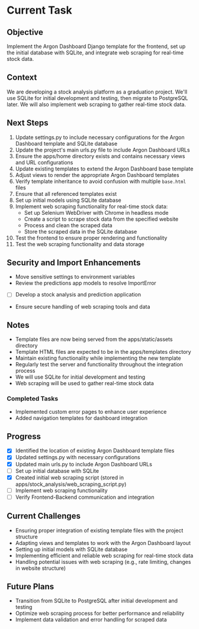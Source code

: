 # Current Task

## Objective
Implement the Argon Dashboard Django template for the frontend, set up the initial database with SQLite, and integrate web scraping for real-time stock data.

## Context
We are developing a stock analysis platform as a graduation project. We'll use SQLite for initial development and testing, then migrate to PostgreSQL later. We will also implement web scraping to gather real-time stock data.

## Next Steps
1. Update settings.py to include necessary configurations for the Argon Dashboard template and SQLite database
2. Update the project's main urls.py file to include Argon Dashboard URLs
3. Ensure the apps/home directory exists and contains necessary views and URL configurations
4. Update existing templates to extend the Argon Dashboard base template
5. Adjust views to render the appropriate Argon Dashboard templates
6. Verify template inheritance to avoid confusion with multiple `base.html` files
7. Ensure that all referenced templates exist
8. Set up initial models using SQLite database
9. Implement web scraping functionality for real-time stock data:
   - Set up Selenium WebDriver with Chrome in headless mode
   - Create a script to scrape stock data from the specified website
   - Process and clean the scraped data
   - Store the scraped data in the SQLite database
10. Test the frontend to ensure proper rendering and functionality
11. Test the web scraping functionality and data storage

## Security and Import Enhancements
- Move sensitive settings to environment variables
- Review the predictions app models to resolve ImportError
- [ ] Develop a stock analysis and prediction application
- Ensure secure handling of web scraping tools and data

## Notes
- Template files are now being served from the apps/static/assets directory
- Template HTML files are expected to be in the apps/templates directory
- Maintain existing functionality while implementing the new template
- Regularly test the server and functionality throughout the integration process
- We will use SQLite for initial development and testing
- Web scraping will be used to gather real-time stock data

### Completed Tasks
- Implemented custom error pages to enhance user experience
- Added navigation templates for dashboard integration

## Progress
- [x] Identified the location of existing Argon Dashboard template files
- [x] Updated settings.py with necessary configurations
- [x] Updated main urls.py to include Argon Dashboard URLs
- [ ] Set up initial database with SQLite
- [x] Created initial web scraping script (stored in apps/stock_analysis/web_scraping_script.py)
- [ ] Implement web scraping functionality
- [ ] Verify Frontend-Backend communication and integration

## Current Challenges
- Ensuring proper integration of existing template files with the project structure
- Adapting views and templates to work with the Argon Dashboard layout
- Setting up initial models with SQLite database
- Implementing efficient and reliable web scraping for real-time stock data
- Handling potential issues with web scraping (e.g., rate limiting, changes in website structure)

## Future Plans
- Transition from SQLite to PostgreSQL after initial development and testing
- Optimize web scraping process for better performance and reliability
- Implement data validation and error handling for scraped data
